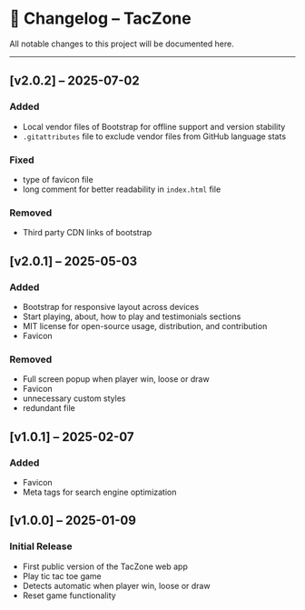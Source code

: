 # 📄 Changelog – TacZone

All notable changes to this project will be documented here.

---

## [v2.0.2] – 2025-07-02

### Added

- Local vendor files of Bootstrap for offline support and version stability
- `.gitattributes` file to exclude vendor files from GitHub language stats

### Fixed

- type of favicon file
- long comment for better readability in `index.html` file

### Removed

- Third party CDN links of bootstrap

## [v2.0.1] – 2025-05-03

### Added

- Bootstrap for responsive layout across devices
- Start playing, about, how to play and testimonials sections
- MIT license for open-source usage, distribution, and contribution
- Favicon

### Removed

- Full screen popup when player win, loose or draw
- Favicon
- unnecessary custom styles
- redundant file

## [v1.0.1] – 2025-02-07

### Added

- Favicon
- Meta tags for search engine optimization

## [v1.0.0] – 2025-01-09

### Initial Release

- First public version of the TacZone web app
- Play tic tac toe game
- Detects automatic when player win, loose or draw
- Reset game functionality

